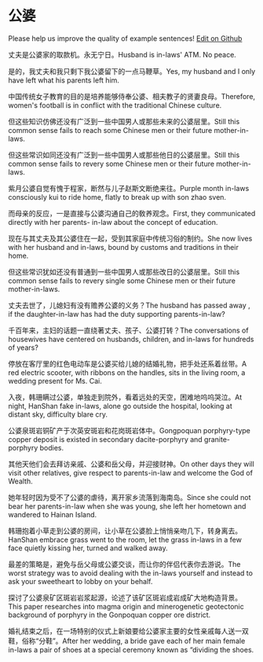 # 公婆

Please help us improve the quality of example sentences! [Edit on Github](https://github.com/jiyushe/jiyu-example-sentence-source/blob/main/chinese/gongpo.md)

<p><span class="chinese">丈夫是公婆家的取款机。永无宁日。</span><span class="english">Husband is in-laws' ATM. No peace.</span></p>

<p><span class="chinese">是的，我丈夫和我只剩下我公婆留下的一点马鞭草。</span><span class="english">Yes, my husband and I only have left what his parents left him.</span></p>

<p><span class="chinese">中国传统女子教育的目的是培养能够侍奉公婆、相夫教子的贤妻良母。</span><span class="english">Therefore, women's football is in conflict with the traditional Chinese culture.</span></p>

<p><span class="chinese">但这些知识仿佛还没有广泛到一些中国男人或那些未来的公婆层里。</span><span class="english">Still this common sense fails to reach some Chinese men or their future mother-in-laws.</span></p>

<p><span class="chinese">但这些常识如同还没有广泛到一些中国男人或那些他日的公婆层里。</span><span class="english">Still this common sense fails to revery some Chinese men or their future mother-in-laws.</span></p>

<p><span class="chinese">紫月公婆自觉有愧于程家，断然与儿子赵斯文断绝来往。</span><span class="english">Purple month in-laws consciously kui to ride home, flatly to break up with son zhao sven.</span></p>

<p><span class="chinese">而母亲的反应，一是直接与公婆沟通自己的敎养观念。</span><span class="english">First, they communicated directly with her parents- in-law about the concept of education.</span></p>

<p><span class="chinese">现在与其丈夫及其公婆住在一起，受到其家庭中传统习俗的制约。</span><span class="english">She now lives with her husband and in-laws, bound by customs and traditions in their home.</span></p>

<p><span class="chinese">但这些常识犹如还没有普通到一些中国男人或那些改日的公婆层里。</span><span class="english">Still this common sense fails to revery single some Chinese men or their future mother-in-laws.</span></p>

<p><span class="chinese">丈夫去世了，儿媳妇有没有赡养公婆的义务？</span><span class="english">The husband has passed away , if the daughter-in-law has had the duty supporting parents-in-law?</span></p>

<p><span class="chinese">千百年来，主妇的话题一直绕著丈夫、孩子、公婆打转？</span><span class="english">The conversations of housewives have centered on husbands, children, and in-laws for hundreds of years?</span></p>

<p><span class="chinese">停放在客厅里的红色电动车是公婆买给儿媳的结婚礼物，把手处还系着丝带。</span><span class="english">A red electric scooter, with ribbons on the handles, sits in the living room, a wedding present for Ms. Cai.</span></p>

<p><span class="chinese">入夜，韩珊瞒过公婆，单独走到院外，看着远处的天空，困难地呜呜哭泣。</span><span class="english">At night, HanShan fake in-laws, alone go outside the hospital, looking at distant sky, difficulty blare cry.</span></p>

<p><span class="chinese">公婆泉斑岩铜矿产于次英安斑岩和花岗斑岩体中。</span><span class="english">Gongpoquan porphyry-type copper deposit is existed in secondary dacite-porphyry and granite-porphyry bodies.</span></p>

<p><span class="chinese">其他天他们会去拜访亲戚、公婆和岳父母，并迎接财神。</span><span class="english">On other days they will visit other relatives, give respect to parents-in-law and welcome the God of Wealth.</span></p>

<p><span class="chinese">她年轻时因为受不了公婆的虐待，离开家乡流落到海南岛。</span><span class="english">Since she could not bear her parents-in-law when she was young, she left her hometown and wandered to Hainan Island.</span></p>

<p><span class="chinese">韩珊抱着小草走到公婆的房间，让小草在公婆脸上悄悄亲吻几下，转身离去。</span><span class="english">HanShan embrace grass went to the room, let the grass in-laws in a few face quietly kissing her, turned and walked away.</span></p>

<p><span class="chinese">最差的策略是，避免与岳父母或公婆交谈，而让你的伴侣代表你去游说。</span><span class="english">The worst strategy was to avoid dealing with the in-laws yourself and instead to ask your sweetheart to lobby on your behalf.</span></p>

<p><span class="chinese">探讨了公婆泉矿区斑岩岩浆起源，论述了该矿区斑岩成岩成矿大地构造背景。</span><span class="english">This paper researches into magma origin and minerogenetic geotectonic background of porphyry in the Gonpoquan copper ore district.</span></p>

<p><span class="chinese">婚礼结束之后，在一场特别的仪式上新娘要给公婆家主要的女性亲戚每人送一双鞋，俗称“分鞋”。</span><span class="english">After her wedding, a bride gave each of her main female in-laws a pair of shoes at a special ceremony known as “dividing the shoes.</span></p>

